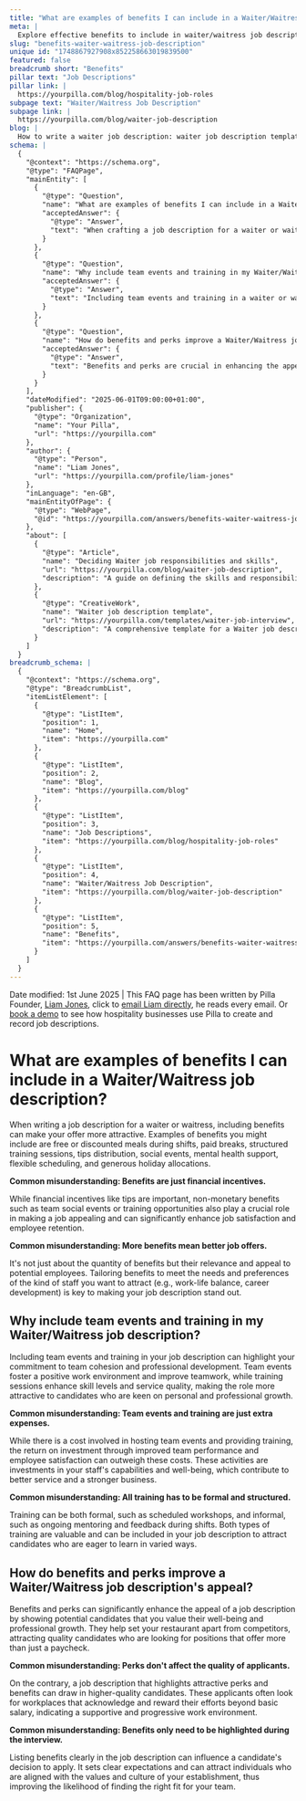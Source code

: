 ```yaml
---
title: "What are examples of benefits I can include in a Waiter/Waitress job description?"
meta: |
  Explore effective benefits to include in waiter/waitress job descriptions to attract quality candidates, enhance job satisfaction, and improve retention.
slug: "benefits-waiter-waitress-job-description"
unique id: "1748867927908x852258663019839500"
featured: false
breadcrumb short: "Benefits"
pillar text: "Job Descriptions"
pillar link: |
  https://yourpilla.com/blog/hospitality-job-roles
subpage text: "Waiter/Waitress Job Description"
subpage link: |
  https://yourpilla.com/blog/waiter-job-description
blog: |
  How to write a waiter job description: waiter job description template included.
schema: |
  {
    "@context": "https://schema.org",
    "@type": "FAQPage",
    "mainEntity": [
      {
        "@type": "Question",
        "name": "What are examples of benefits I can include in a Waiter/Waitress job description?",
        "acceptedAnswer": {
          "@type": "Answer",
          "text": "When crafting a job description for a waiter or waitress, consider including various benefits to enhance its attractiveness. Potential benefits may include free or discounted meals during shifts, paid breaks, structured training sessions, equitable tips distribution, social events, mental health support, flexible scheduling, and generous holiday allocations. Including both monetary and non-monetary benefits can improve job satisfaction and employee retention, making the position more appealing."
        }
      },
      {
        "@type": "Question",
        "name": "Why include team events and training in my Waiter/Waitress job description?",
        "acceptedAnswer": {
          "@type": "Answer",
          "text": "Including team events and training in a waiter or waitress job description underscores your dedication to team cohesion and professional development. Team events promote a positive work atmosphere and enhance team collaboration. Training sessions improve skills and service quality, making the role attractive to candidates interested in personal and professional growth. These elements are beneficial investments that strengthen your business by boosting team performance and employee satisfaction."
        }
      },
      {
        "@type": "Question",
        "name": "How do benefits and perks improve a Waiter/Waitress job description's appeal?",
        "acceptedAnswer": {
          "@type": "Answer",
          "text": "Benefits and perks are crucial in enhancing the appeal of a waiter or waitress job description by showing that your restaurant values the well-being and professional growth of its staff. They help differentiate your establishment from competitors, attracting skilled candidates who are in search of more than just a salary. These benefits can motivate higher-quality applicants to join a work environment that supports and rewards their efforts."
        }
      }
    ],
    "dateModified": "2025-06-01T09:00:00+01:00",
    "publisher": {
      "@type": "Organization",
      "name": "Your Pilla",
      "url": "https://yourpilla.com"
    },
    "author": {
      "@type": "Person",
      "name": "Liam Jones",
      "url": "https://yourpilla.com/profile/liam-jones"
    },
    "inLanguage": "en-GB",
    "mainEntityOfPage": {
      "@type": "WebPage",
      "@id": "https://yourpilla.com/answers/benefits-waiter-waitress-job-description"
    },
    "about": [
      {
        "@type": "Article",
        "name": "Deciding Waiter job responsibilities and skills",
        "url": "https://yourpilla.com/blog/waiter-job-description",
        "description": "A guide on defining the skills and responsibilities required for a Waiter to ensure an effective job description and successful hiring."
      },
      {
        "@type": "CreativeWork",
        "name": "Waiter job description template",
        "url": "https://yourpilla.com/templates/waiter-job-interview",
        "description": "A comprehensive template for a Waiter job description to help employers create detailed and attractive job offers."
      }
    ]
  }
breadcrumb_schema: |
  {
    "@context": "https://schema.org",
    "@type": "BreadcrumbList",
    "itemListElement": [
      {
        "@type": "ListItem",
        "position": 1,
        "name": "Home",
        "item": "https://yourpilla.com"
      },
      {
        "@type": "ListItem",
        "position": 2,
        "name": "Blog",
        "item": "https://yourpilla.com/blog"
      },
      {
        "@type": "ListItem",
        "position": 3,
        "name": "Job Descriptions",
        "item": "https://yourpilla.com/blog/hospitality-job-roles"
      },
      {
        "@type": "ListItem",
        "position": 4,
        "name": "Waiter/Waitress Job Description",
        "item": "https://yourpilla.com/blog/waiter-job-description"
      },
      {
        "@type": "ListItem",
        "position": 5,
        "name": "Benefits",
        "item": "https://yourpilla.com/answers/benefits-waiter-waitress-job-description"
      }
    ]
  }
---
```


Date modified: 1st June 2025 | This FAQ page has been written by Pilla Founder, [Liam Jones](https://yourpilla.com/profile/liam-jones), click to [email Liam directly](https://mailto:liam@yourpilla.com), he reads every email. Or [book a demo](https://calendly.com/pilla/demo) to see how hospitality businesses use Pilla to create and record job descriptions.

# What are examples of benefits I can include in a Waiter/Waitress job description?

When writing a job description for a waiter or waitress, including benefits can make your offer more attractive. Examples of benefits you might include are free or discounted meals during shifts, paid breaks, structured training sessions, tips distribution, social events, mental health support, flexible scheduling, and generous holiday allocations.

**Common misunderstanding: Benefits are just financial incentives.**

While financial incentives like tips are important, non-monetary benefits such as team social events or training opportunities also play a crucial role in making a job appealing and can significantly enhance job satisfaction and employee retention.

**Common misunderstanding: More benefits mean better job offers.**

It's not just about the quantity of benefits but their relevance and appeal to potential employees. Tailoring benefits to meet the needs and preferences of the kind of staff you want to attract (e.g., work-life balance, career development) is key to making your job description stand out.

## Why include team events and training in my Waiter/Waitress job description?

Including team events and training in your job description can highlight your commitment to team cohesion and professional development. Team events foster a positive work environment and improve teamwork, while training sessions enhance skill levels and service quality, making the role more attractive to candidates who are keen on personal and professional growth.

**Common misunderstanding: Team events and training are just extra expenses.**

While there is a cost involved in hosting team events and providing training, the return on investment through improved team performance and employee satisfaction can outweigh these costs. These activities are investments in your staff's capabilities and well-being, which contribute to better service and a stronger business.

**Common misunderstanding: All training has to be formal and structured.**

Training can be both formal, such as scheduled workshops, and informal, such as ongoing mentoring and feedback during shifts. Both types of training are valuable and can be included in your job description to attract candidates who are eager to learn in varied ways.

## How do benefits and perks improve a Waiter/Waitress job description's appeal?

Benefits and perks can significantly enhance the appeal of a job description by showing potential candidates that you value their well-being and professional growth. They help set your restaurant apart from competitors, attracting quality candidates who are looking for positions that offer more than just a paycheck.

**Common misunderstanding: Perks don't affect the quality of applicants.**

On the contrary, a job description that highlights attractive perks and benefits can draw in higher-quality candidates. These applicants often look for workplaces that acknowledge and reward their efforts beyond basic salary, indicating a supportive and progressive work environment.

**Common misunderstanding: Benefits only need to be highlighted during the interview.**

Listing benefits clearly in the job description can influence a candidate's decision to apply. It sets clear expectations and can attract individuals who are aligned with the values and culture of your establishment, thus improving the likelihood of finding the right fit for your team.